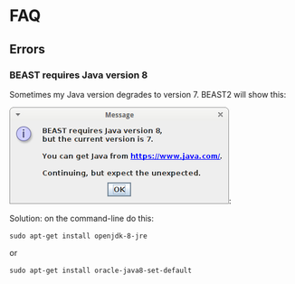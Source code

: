 # FAQ

## Errors

### BEAST requires Java version 8

Sometimes my Java version degrades to version 7. BEAST2 will show this:

![BEAST requires Java version 8](doc/ErrorJava8needed.png):

Solution: on the command-line do this:

```
sudo apt-get install openjdk-8-jre
```

or

```
sudo apt-get install oracle-java8-set-default
```